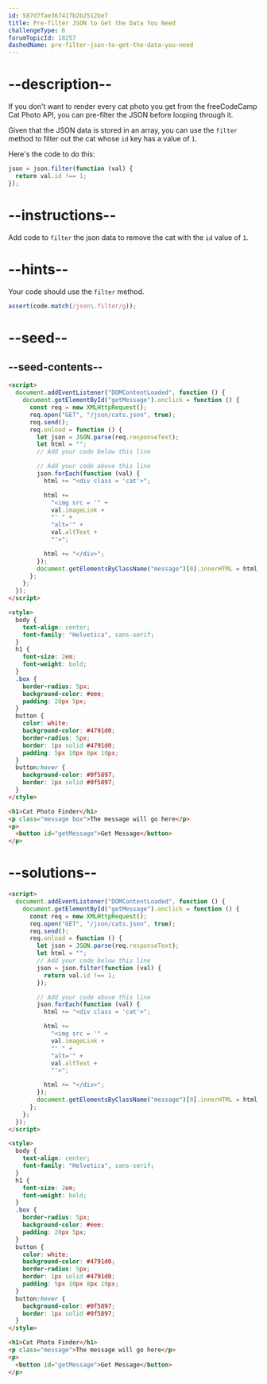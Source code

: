 ```yaml
---
id: 587d7fae367417b2b2512be7
title: Pre-filter JSON to Get the Data You Need
challengeType: 6
forumTopicId: 18257
dashedName: pre-filter-json-to-get-the-data-you-need
---
```


# --description--

If you don't want to render every cat photo you get from the freeCodeCamp Cat Photo API, you can pre-filter the JSON before looping through it.

Given that the JSON data is stored in an array, you can use the `filter` method to filter out the cat whose `id` key has a value of `1`.

Here's the code to do this:

```js
json = json.filter(function (val) {
  return val.id !== 1;
});
```

# --instructions--

Add code to `filter` the json data to remove the cat with the `id` value of `1`.

# --hints--

Your code should use the `filter` method.

```js
assert(code.match(/json\.filter/g));
```

# --seed--

## --seed-contents--

```html
<script>
  document.addEventListener("DOMContentLoaded", function () {
    document.getElementById("getMessage").onclick = function () {
      const req = new XMLHttpRequest();
      req.open("GET", "/json/cats.json", true);
      req.send();
      req.onload = function () {
        let json = JSON.parse(req.responseText);
        let html = "";
        // Add your code below this line

        // Add your code above this line
        json.forEach(function (val) {
          html += "<div class = 'cat'>";

          html +=
            "<img src = '" +
            val.imageLink +
            "' " +
            "alt='" +
            val.altText +
            "'>";

          html += "</div>";
        });
        document.getElementsByClassName("message")[0].innerHTML = html;
      };
    };
  });
</script>

<style>
  body {
    text-align: center;
    font-family: "Helvetica", sans-serif;
  }
  h1 {
    font-size: 2em;
    font-weight: bold;
  }
  .box {
    border-radius: 5px;
    background-color: #eee;
    padding: 20px 5px;
  }
  button {
    color: white;
    background-color: #4791d0;
    border-radius: 5px;
    border: 1px solid #4791d0;
    padding: 5px 10px 8px 10px;
  }
  button:hover {
    background-color: #0f5897;
    border: 1px solid #0f5897;
  }
</style>

<h1>Cat Photo Finder</h1>
<p class="message box">The message will go here</p>
<p>
  <button id="getMessage">Get Message</button>
</p>
```

# --solutions--

```html
<script>
  document.addEventListener("DOMContentLoaded", function () {
    document.getElementById("getMessage").onclick = function () {
      const req = new XMLHttpRequest();
      req.open("GET", "/json/cats.json", true);
      req.send();
      req.onload = function () {
        let json = JSON.parse(req.responseText);
        let html = "";
        // Add your code below this line
        json = json.filter(function (val) {
          return val.id !== 1;
        });

        // Add your code above this line
        json.forEach(function (val) {
          html += "<div class = 'cat'>";

          html +=
            "<img src = '" +
            val.imageLink +
            "' " +
            "alt='" +
            val.altText +
            "'>";

          html += "</div>";
        });
        document.getElementsByClassName("message")[0].innerHTML = html;
      };
    };
  });
</script>

<style>
  body {
    text-align: center;
    font-family: "Helvetica", sans-serif;
  }
  h1 {
    font-size: 2em;
    font-weight: bold;
  }
  .box {
    border-radius: 5px;
    background-color: #eee;
    padding: 20px 5px;
  }
  button {
    color: white;
    background-color: #4791d0;
    border-radius: 5px;
    border: 1px solid #4791d0;
    padding: 5px 10px 8px 10px;
  }
  button:hover {
    background-color: #0f5897;
    border: 1px solid #0f5897;
  }
</style>

<h1>Cat Photo Finder</h1>
<p class="message">The message will go here</p>
<p>
  <button id="getMessage">Get Message</button>
</p>
```
